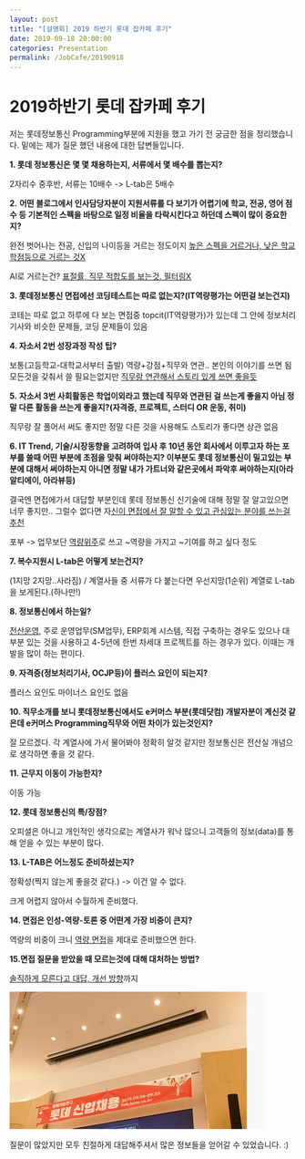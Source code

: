 ```yaml
---
layout: post
title: "[설명회] 2019 하반기 롯데 잡카페 후기"
date: 2019-09-18 20:00:00
categories: Presentation
permalink: /JobCafe/20190918
---
```




# 2019하반기 롯데 잡카페 후기 

저는 롯데정보통신 Programming부분에 지원을 했고 가기 전 궁금한 점을 정리했습니다. 밑에는 제가 질문 했던 내용에 대한 답변들입니다.

**1. 롯데 정보통신은 몇 몇 채용하는지, 서류에서 몇 배수를 뽑는지?**

2자리수 중후반, 서류는 10배수 -> L-tab은 5배수

**2.** **어떤 블로그에서 인사담당자분이 지원서류를 다 보기가 어렵기에 학교, 전공, 영어 점수 등 기본적인 스펙을 바탕으로 일정 비율을 타락시킨다고 하던데 스펙이 많이 중요한지?**

완전 벗어나는 전공, 신입의 나이등을 거르는 정도이지 <u>높은 스펙을 거르거나, 낮은 학교 학점등으로 거르는 것X</u>

AI로 거르는건? <u>표절률, 직무 적합도를 보는것. 필터링X</u>

**3. 롯데정보통신 면접에선 코딩테스트는 따로 없는지?(IT역량평가는 어떤걸 보는건지)**

코테는 따로 없고 하루에 다 보는 면접중 topcit(IT역량평가)가 있는데 그 안에 정보처리 기사와 비슷한 문제들, 코딩 문제들이 있음 

**4. 자소서 2번 성장과정 작성 팁?** 

보통(고등학교-대학교서부터 출발) 역량+강점+직무와 연관.. 본인의 이야기를 쓰면 됨 모든것을 갖춰서 쓸 필요는없지만 <u>직무랑 연관해서 스토리 있게 쓰면 좋을듯</u>

**5.** **자소서 3번 사회활동은 학업이외라고 했는데 직무와 연관된 걸 쓰는게 좋을지 아님 정말 다른 활동을 쓰는게 좋을지?(자격증, 프로젝트, 스터디 OR 운동, 취미)**

직무랑 잘 풀어서 써도 좋지만 정말 다른 것을 사용해도 스토리가 좋다면 상관 없음



**6. IT Trend, 기술/시장동향을 고려하여 입사 후 10년 동안 회사에서 이루고자 하는 포부를 쓸때 어떤 부분에 초점을 맞춰 써야하는지? 이부분도 롯데 정보통신이 밀고있는 부분에 대해서 써야하는지 아니면 정말 내가 가트너와 같은곳에서 파악후 써야하는지(아라 알티에이, 아라뷰등)** 

결국엔 면접에가서 대답할 부분인데 롯데 정보통신 신기술에 대해 정말 잘 알고있으면 너무 좋지만.. 그럴수 없다면 자<u>신이 면접에서 잘 말할 수 있고 관심있는 분야를 쓰는걸 추천</u>

포부 -> 업무보단 <u>역량위주</u>로 쓰고 ~역량을 가지고 ~기여를 하고 싶다 정도

**7. 복수지원시 L-tab은 어떻게 보는건지?** 

(1지망 2지망..사라짐) / 계열사들 중 서류가 다 붙는다면 우선지망(1순위) 계열로 L-tab을 보게된다.(하나만!)

**8. 정보통신에서 하는일?**

<u>전산운영</u>, 주로 운영업무(SM업무), ERP회계 시스템, 직접 구축하는 경우도 있으나 대부분 있는 것을 사용하고 4-5년에 한번 차세대 프로젝트를 하는 경우가 있다. 이때는 개발을 많이 하는 편이다.

**9. 자격증(정보처리기사, OCJP등)이 플러스 요인이 되는지?**

플러스 요인도 마이너스 요인도 없음

**10. 직무소개를 보니 롯데정보통신에서도 e커머스 부분(롯데닷컴) 개발자분이 계신것 같은데 e커머스 Programming직무와 어떤 차이가 있는것인지?**

잘 모르겠다. 각 계열사에 가서 물어봐야 정확히 알것 같지만 정보통신은 전산실 개념으로 생각하면 좋을 것 같다.



**11. 근무지 이동이 가능한지?**

이동 가능

**12. 롯데 정보통신의 특/장점?**

오피셜은 아니고 개인적인 생각으로는 계열사가 워낙 많으니 고객들의 정보(data)를 통해 얻을 수 있는 부분이 많다.

**13. L-TAB은 어느정도 준비하셨는지?**

정확성(찍지 않는게 좋을것 같다.) -> 이건 알 수 없다.

크게 어렵지 않아서 수월하게 준비했다.

**14. 면접은 인성-역량-토론 중 어떤게 가장 비중이 큰지?**

역량의 비중이 크니 <u>역량 면접</u>을 제대로 준비했으면 한다.

**15.면접 질문을 받았을 때 모르는것에 대해 대처하는 방법?**

<u>솔직하게 모른다고 대답, 개선 방향</u>까지



![lotte_jobcafe](/img/lotte_jobcafe.jpg)

질문이 많았지만 모두 친절하게  대답해주셔서 많은 정보들을 얻어갈 수 있었습니다.  :)  